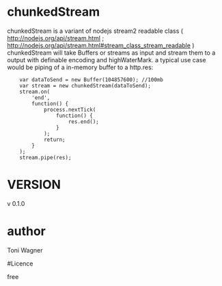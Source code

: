 # chunkedStream

chunkedStream is a variant of nodejs stream2 readable class ( http://nodejs.org/api/stream.html ; http://nodejs.org/api/stream.html#stream_class_stream_readable )
chunkedStream will take Buffers or streams as input and stream them to a output with definable encoding and highWaterMark.
a typical use case would be piping of a in-memory buffer to a http.res:


````
    var dataToSend = new Buffer(104857600); //100mb
    var stream = new chunkedStream(dataToSend);
    stream.on(
    	'end',
    	function() {
    		process.nextTick(
    			function() {
    				res.end();
    			}
    		);
    		return;
    	}
    );
    stream.pipe(res);
````

# VERSION
v 0.1.0

# author

Toni Wagner

#Licence

free
